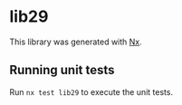 # lib29

This library was generated with [Nx](https://nx.dev).

## Running unit tests

Run `nx test lib29` to execute the unit tests.
